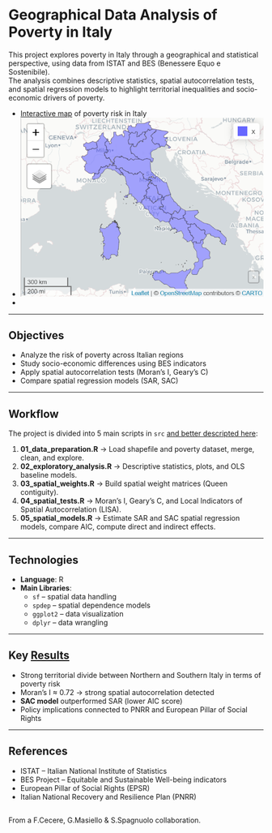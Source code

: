# Geographical Data Analysis of Poverty in Italy

This project explores poverty in Italy through a geographical and statistical perspective, using data from ISTAT and BES (Benessere Equo e Sostenibile).  
The analysis combines descriptive statistics, spatial autocorrelation tests, and spatial regression models to highlight territorial inequalities and socio-economic drivers of poverty.
- [Interactive map](https://sasyspanish.github.io/Geographical-Data-Analysis-of-Poverty-in-Italy-with-R/results/maps/map.html) of poverty risk in Italy
- ![aa](results/maps/Rplotmapview.png)
- 
---

## Objectives
- Analyze the risk of poverty across Italian regions
- Study socio-economic differences using BES indicators
- Apply spatial autocorrelation tests (Moran’s I, Geary’s C)
- Compare spatial regression models (SAR, SAC)

---

## Workflow
The project is divided into 5 main scripts in `src` [and better descripted here](src/readme.md):

1. **01_data_preparation.R** → Load shapefile and poverty dataset, merge, clean, and explore.  
2. **02_exploratory_analysis.R** → Descriptive statistics, plots, and OLS baseline models.  
3. **03_spatial_weights.R** → Build spatial weight matrices (Queen contiguity).  
4. **04_spatial_tests.R** → Moran’s I, Geary’s C, and Local Indicators of Spatial Autocorrelation (LISA).  
5. **05_spatial_models.R** → Estimate SAR and SAC spatial regression models, compare AIC, compute direct and indirect effects.

---

## Technologies
- **Language**: R  
- **Main Libraries**:  
  - `sf` – spatial data handling  
  - `spdep` – spatial dependence models  
  - `ggplot2` – data visualization  
  - `dplyr` – data wrangling  

---

## Key [Results](results/readme.md)
- Strong territorial divide between Northern and Southern Italy in terms of poverty risk  
- Moran’s I ≈ 0.72 → strong spatial autocorrelation detected  
- **SAC model** outperformed SAR (lower AIC score)  
- Policy implications connected to PNRR and European Pillar of Social Rights  

---

## References
- ISTAT – Italian National Institute of Statistics  
- BES Project – Equitable and Sustainable Well-being indicators  
- European Pillar of Social Rights (EPSR)  
- Italian National Recovery and Resilience Plan (PNRR)  


## 
From a F.Cecere, G.Masiello & S.Spagnuolo collaboration.
